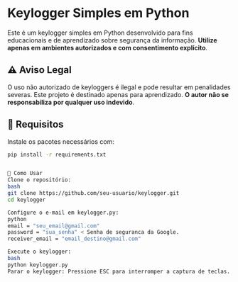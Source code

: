 # Keylogger Simples em Python

Este é um keylogger simples em Python desenvolvido para fins educacionais e de aprendizado sobre segurança da informação. **Utilize apenas em ambientes autorizados e com consentimento explícito**.

## ⚠️ Aviso Legal

O uso não autorizado de keyloggers é ilegal e pode resultar em penalidades severas. Este projeto é destinado apenas para aprendizado. **O autor não se responsabiliza por qualquer uso indevido**.

## 🧰 Requisitos

Instale os pacotes necessários com:

```bash
pip install -r requirements.txt


🚀 Como Usar
Clone o repositório:
bash
git clone https://github.com/seu-usuario/keylogger.git
cd keylogger

Configure o e-mail em keylogger.py:
python
email = "seu_email@gmail.com"
password = "sua_senha" < Senha de seguranca da Google.
receiver_email = "email_destino@gmail.com"

Execute o keylogger:
bash
python keylogger.py
Parar o keylogger: Pressione ESC para interromper a captura de teclas.


